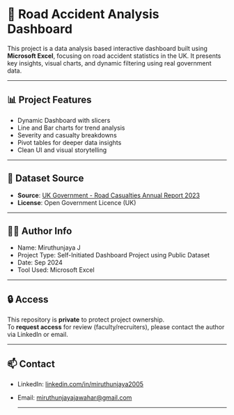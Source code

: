 # 🚗 Road Accident Analysis Dashboard

This project is a data analysis based interactive dashboard built using **Microsoft Excel**, focusing on road accident statistics in the UK. It presents key insights, visual charts, and dynamic filtering using real government data.

---

## 📊 Project Features

- Dynamic Dashboard with slicers
- Line and Bar charts for trend analysis
- Severity and casualty breakdowns
- Pivot tables for deeper data insights
- Clean UI and visual storytelling

---

## 📁 Dataset Source

- **Source**: [UK Government - Road Casualties Annual Report 2023](https://www.gov.uk/government/statistics/reported-road-casualties-great-britain-annual-report-2023/reported-road-casualties-great-britain-annual-report-2023)
- **License**: Open Government Licence (UK)

---

## 🧑‍💻 Author Info

- Name: Miruthunjaya J
- Project Type: Self-Initiated Dashboard Project using Public Dataset
- Date: Sep 2024
- Tool Used: Microsoft Excel

---

## 🔒 Access

This repository is **private** to protect project ownership.  
To **request access** for review (faculty/recruiters), please contact the author via LinkedIn or email.

---

## 📫 Contact

- LinkedIn: [linkedin.com/in/miruthunjaya2005](#)  
- Email: miruthunjayajawahar@gmail.com

  ---
